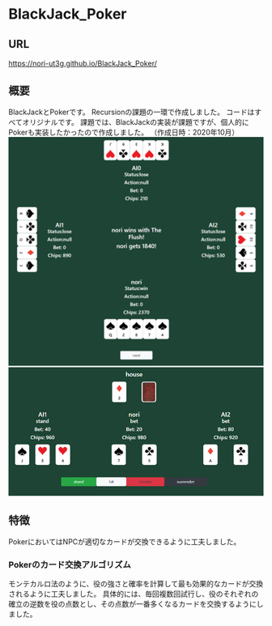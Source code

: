 # BlackJack_Poker

## URL
https://nori-ut3g.github.io/BlackJack_Poker/

## 概要

BlackJackとPokerです。
Recursionの課題の一環で作成しました。
コードはすべてオリジナルです。
課題では、BlackJackの実装が課題ですが、個人的にPokerも実装したかったので作成しました。
（作成日時：2020年10月）
![](img/Poker.png)
![](img/BlackJack.png)

## 特徴
PokerにおいてはNPCが適切なカードが交換できるように工夫しました。


### Pokerのカード交換アルゴリズム
モンテカルロ法のように、役の強さと確率を計算して最も効果的なカードが交換されるように工夫しました。
具体的には、毎回複数回試行し、役のそれぞれの確立の逆数を役の点数とし、その点数が一番多くなるカードを交換するようにしました。

